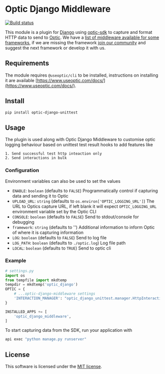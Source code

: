 # Optic Django Middleware

<!-- Badges -->
[![Build status](https://github.com/silentninja/optic-python/actions/workflows/run_tests.yml/badge.svg)](https://github.com/silentninja/optic-python/actions/workflows/run_tests.yml)

This module is a plugin for [Django](https://djangoproject.com/) using [optic-sdk]() to capture and format HTTP data to send to [Optic](https://www.useoptic.com). We have a [list of middleware available for some frameworks](https://github.com/silentninja/optic-python), if we are missing the framework [join our community](https://useoptic.com/docs/community/) and suggest the next framework or develop it with us.

## Requirements

The module requires `@useoptic/cli` to be installed, instructions on installing it are available [https://www.useoptic.com/docs/](https://www.useoptic.com/docs/).

## Install

```sh
pip install optic-django-unittest
```

## Usage

The plugin is used along with Optic Django Middleware to customise optic logging behaviour based on unittest test result hooks to add features like

    1. Send successful test http inteaction only
    2. Send interactions in bulk

### Configuration
Environment variables can also be used to set the values
- `ENABLE`: `boolean` (defaults to `FALSE`) Programmatically control if capturing data and sending it to Optic
- `UPLOAD_URL`: `string` (defaults to `os.environ['OPTIC_LOGGING_URL']`) The URL to Optics capture URL, if left blank it will expect `OPTIC_LOGGING_URL` environment variable set by the Optic CLI
- `CONSOLE`: `boolean` (defaults to `FALSE`) Send to stdout/console for debugging
- `framework`: `string` (defaults to '') Additional information to inform Optic of where it is capturing information
- `LOG`: `boolean` (defaults to `FALSE`) Send to log file
- `LOG_PATH`: `boolean` (defaults to `./optic.log`) Log file path
- `LOCAL`: `boolean` (defaults to `TRUE`) Send to optic cli


### Example

```python
# settings.py
import os
from tempfile import mkdtemp
tempdir = mkdtemp('optic_django')
OPTIC = {
    # ...optic-django-middleware settings
    'INTERACTION_MANAGER': "optic_django_unittest.manager.HttpInteractionManager"
}

INSTALLED_APPS += [
    'optic_django_middleware',
]

```

To start capturing data from the SDK, run your application with

```sh
api exec "python manage.py runserver"
```

## License
This software is licensed under the [MIT license](../../../LICENSE).
